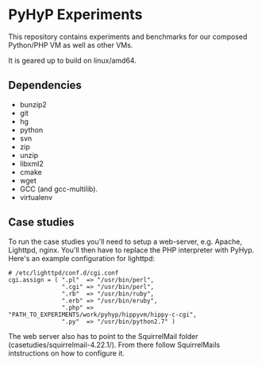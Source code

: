 # PyHyP Experiments

This repository contains experiments and benchmarks for our composed Python/PHP
VM as well as other VMs.

It is geared up to build on linux/amd64.

## Dependencies

 * bunzip2
 * git
 * hg
 * python
 * svn
 * zip
 * unzip
 * libxml2
 * cmake
 * wget
 * GCC (and gcc-multilib).
 * virtualenv

## Case studies

To run the case studies you'll need to setup a web-server, e.g. Apache,
Lighttpd, nginx. You'll then have to replace the PHP interpreter with PyHyp.
Here's an example configuration for lighttpd:

```
# /etc/lighttpd/conf.d/cgi.conf
cgi.assign = ( ".pl"  => "/usr/bin/perl",
               ".cgi" => "/usr/bin/perl",
               ".rb"  => "/usr/bin/ruby",
               ".erb" => "/usr/bin/eruby",
               ".php" => "PATH_TO_EXPERIMENTS/work/pyhyp/hippyvm/hippy-c-cgi",
               ".py"  => "/usr/bin/python2.7" )
```

The web server also has to point to the SquirrelMail folder
(casetudies/squirrelmail-4.22.1/). From there follow SquirrelMails
intstructions on how to configure it.

